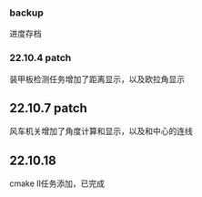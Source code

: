 ### backup

进度存档

### 22.10.4 patch

装甲板检测任务增加了距离显示，以及欧拉角显示

## 22.10.7 patch

风车机关增加了角度计算和显示，以及和中心的连线

## 22.10.18

cmake II任务添加，已完成

